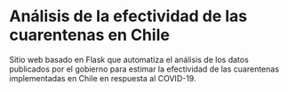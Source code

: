 # Análisis de la efectividad de las cuarentenas en Chile

Sitio web basado en Flask que automatiza el análisis de los datos publicados por el gobierno para estimar la efectividad de las cuarentenas implementadas en Chile en respuesta al COVID-19.
